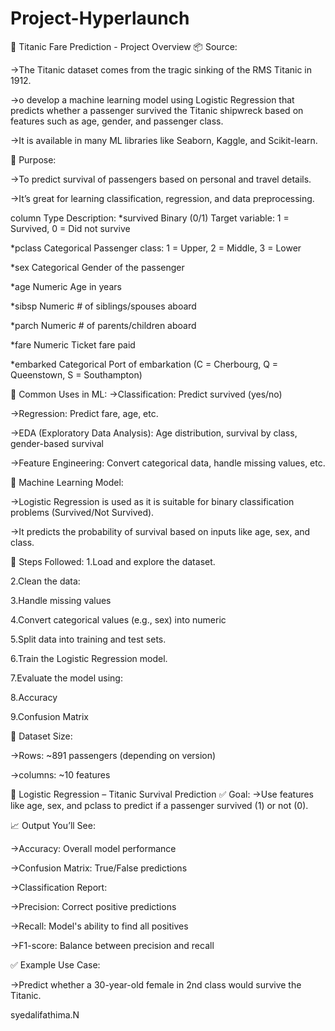 # Project-Hyperlaunch
🚢 Titanic Fare Prediction - Project Overview
📦 Source:

->The Titanic dataset comes from the tragic sinking of the RMS Titanic in 1912.

->o develop a machine learning model using Logistic Regression that predicts whether a passenger survived the Titanic shipwreck based on features such as age, gender, and passenger class.

->It is available in many ML libraries like Seaborn, Kaggle, and Scikit-learn.


 🎯 Purpose:
 
->To predict survival of passengers based on personal and travel details.

->It’s great for learning classification, regression, and data preprocessing.

column	Type	Description:
*survived	Binary (0/1)	Target variable: 1 = Survived, 0 = Did not survive

*pclass	Categorical	Passenger class: 1 = Upper, 2 = Middle, 3 = Lower

*sex	Categorical	Gender of the passenger

*age	Numeric	Age in years

*sibsp	Numeric	# of siblings/spouses aboard

*parch	Numeric	# of parents/children aboard

*fare	Numeric	Ticket fare paid

*embarked	Categorical	Port of embarkation (C = Cherbourg, Q = Queenstown, S = Southampton)


🧠 Common Uses in ML:
->Classification: Predict survived (yes/no)

->Regression: Predict fare, age, etc.

->EDA (Exploratory Data Analysis): Age distribution, survival by class, gender-based survival

->Feature Engineering: Convert categorical data, handle missing values, etc.

🧠 Machine Learning Model:

->Logistic Regression is used as it is suitable for binary classification problems (Survived/Not Survived).

->It predicts the probability of survival based on inputs like age, sex, and class.

🧪 Steps Followed:
1.Load and explore the dataset.

2.Clean the data:

3.Handle missing values

4.Convert categorical values (e.g., sex) into numeric

5.Split data into training and test sets.

6.Train the Logistic Regression model.

7.Evaluate the model using:

8.Accuracy

9.Confusion Matrix



🔎 Dataset Size:

->Rows: ~891 passengers (depending on version)

->columns: ~10 features


🧠 Logistic Regression – Titanic Survival Prediction
✅ Goal:
->Use features like age, sex, and pclass to predict if a passenger survived (1) or not (0).


📈 Output You’ll See:

->Accuracy: Overall model performance

->Confusion Matrix: True/False predictions

->Classification Report:

->Precision: Correct positive predictions

->Recall: Model's ability to find all positives

->F1-score: Balance between precision and recall


✅ Example Use Case:

->Predict whether a 30-year-old female in 2nd class would survive the Titanic.


syedalifathima.N
